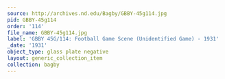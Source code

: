 ```yaml
---
source: http://archives.nd.edu/Bagby/GBBY-45g114.jpg
pid: GBBY-45g114
order: '114'
file_name: GBBY-45g114.jpg
label: 'GBBY 45G/114: Football Game Scene (Unidentified Game) - 1931'
_date: '1931'
object_type: glass plate negative
layout: generic_collection_item
collection: bagby
---
```

